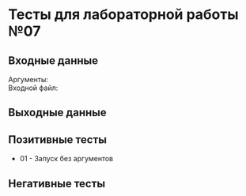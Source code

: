 # Тесты для лабораторной работы №07

## Входные данные
Аргументы:   
Входной файл:

## Выходные данные

## Позитивные тесты
- 01 - Запуск без аргументов

## Негативные тесты

